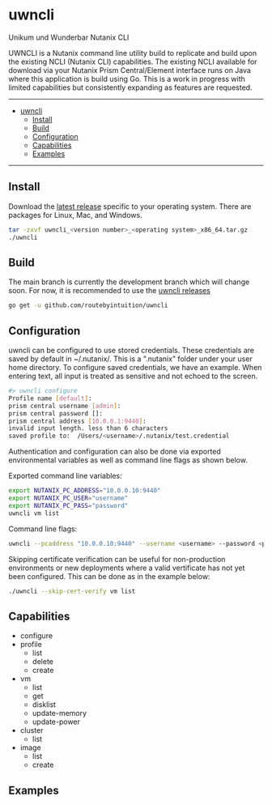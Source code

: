 # uwncli
Unikum und Wunderbar Nutanix CLI

UWNCLI is a Nutanix command line utility build to replicate and build upon the existing NCLI (Nutanix CLI) capabilities. The existing NCLI available for download via your Nutanix Prism Central/Element interface runs on Java where this application is build using Go. This is a work in progress with limited capabilities but consistently expanding as features are requested.

---

- [uwncli](#uwncli)
  - [Install](#install)
  - [Build](#build)
  - [Configuration](#configuration)
  - [Capabilities](#capabilities)
  - [Examples](#examples)

---

## Install
Download the [latest release](https://github.com/routebyintuition/uwncli/releases) specific to your operating system. There are packages for Linux, Mac, and Windows. 

```sh
tar -zxvf uwncli_<version number>_<operating system>_x86_64.tar.gz
./uwncli
```

## Build
The main branch is currently the development branch which will change soon. For now, it is recommended to use the [uwncli releases](https://github.com/routebyintuition/uwncli/releases)
```sh
go get -u github.com/routebyintuition/uwncli
```

## Configuration
uwncli can be configured to use stored credentials. These credentials are saved by default in ~/.nutanix/. This is a ".nutanix" folder under your user home directory. To configure saved credentials, we have an example. When entering text, all input is treated as sensitive and not echoed to the screen.

```sh
#> uwncli configure
Profile name [default]:
prism central username [admin]:
prism central password []:
prism central address [10.0.0.1:9440]:
invalid input length. less than 6 characters
saved profile to:  /Users/<username>/.nutanix/test.credential
```

Authentication and configuration can also be done via exported environmental variables as well as command line flags as shown below.

Exported command line variables:
```sh
export NUTANIX_PC_ADDRESS="10.0.0.10:9440"
export NUTANIX_PC_USER="username"
export NUTANIX_PC_PASS="password"
uwncli vm list
```

Command line flags:
```sh
uwncli --pcaddress "10.0.0.10:9440" --username <username> --password <password> vm list
```

Skipping certificate verification can be useful for non-production environments or new deployments where a valid vertificate has not yet been configured. This can be done as in the example below:

```sh
./uwncli --skip-cert-verify vm list
```

## Capabilities

- configure
- profile
  - list
  - delete
  - create
- vm
  - list
  - get
  - disklist
  - update-memory
  - update-power
- cluster
  - list
- image
  - list
  - create

## Examples

